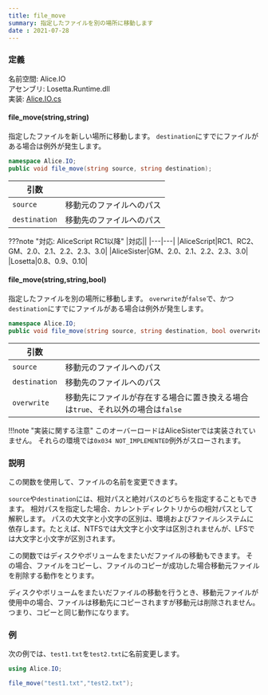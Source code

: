 ```yaml
---
title: file_move
summary: 指定したファイルを別の場所に移動します
date : 2021-07-28
---
```


### 定義
名前空間: Alice.IO<br/>
アセンブリ: Losetta.Runtime.dll<br/>
実装: [Alice.IO.cs](https://github.com/WSOFT-Project/Losetta/blob/master/Losetta.Runtime/Alice.IO.cs)

#### file_move(string,string)

指定したファイルを新しい場所に移動します。
`destination`にすでにファイルがある場合は例外が発生します。

```cs title="AliceScript"
namespace Alice.IO;
public void file_move(string source, string destination);
```

|引数| |
|-|-|
|`source`|移動元のファイルへのパス|
|`destination`|移動先のファイルへのパス|

???note "対応: AliceScript RC1以降"
    |対応||
    |---|---|
    |AliceScript|RC1、RC2、GM、2.0、2.1、2.2、2.3、3.0|
    |AliceSister|GM、2.0、2.1、2.2、2.3、3.0|
    |Losetta|0.8、0.9、0.10|

#### file_move(string,string,bool)

指定したファイルを別の場所に移動します。
`overwrite`が`false`で、かつ`destination`にすでにファイルがある場合は例外が発生します。

```cs title="AliceScript"
namespace Alice.IO;
public void file_move(string source, string destination, bool overwrite);
```

|引数| |
|-|-|
|`source`|移動元のファイルへのパス|
|`destination`|移動先のファイルへのパス|
|`overwrite`|移動先にファイルが存在する場合に置き換える場合は`true`、それ以外の場合は`false`|

!!!note "実装に関する注意"
    このオーバーロードはAliceSisterでは実装されていません。
    それらの環境では`0x034 NOT_IMPLEMENTED`例外がスローされます。

### 説明
この関数を使用して、ファイルの名前を変更できます。

`source`や`destination`には、相対パスと絶対パスのどちらを指定することもできます。
相対パスを指定した場合、カレントディレクトリからの相対パスとして解釈します。
パスの大文字と小文字の区別は、環境およびファイルシステムに依存します。たとえば、NTFSでは大文字と小文字は区別されませんが、LFSでは大文字と小文字が区別されます。

この関数ではディスクやボリュームをまたいだファイルの移動もできます。
その場合、ファイルをコピーし、ファイルのコピーが成功した場合移動元ファイルを削除する動作をとります。

ディスクやボリュームをまたいだファイルの移動を行うとき、移動元ファイルが使用中の場合、ファイルは移動先にコピーされますが移動元は削除されません。つまり、コピーと同じ動作になります。


### 例
次の例では、`test1.txt`を`test2.txt`に名前変更します。

```cs title="AliceScript"
using Alice.IO;

file_move("test1.txt","test2.txt");
```